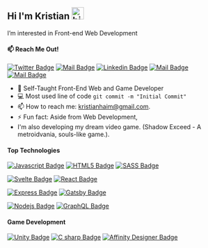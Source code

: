 ## Hi I'm Kristian <img src="https://user-images.githubusercontent.com/1303154/88677602-1635ba80-d120-11ea-84d8-d263ba5fc3c0.gif" width="28px" alt="hi">

 I’m interested in Front-end Web Development
#### :mailbox: Reach Me Out!


[![Twitter Badge](https://img.shields.io/badge/-@Kianhaim-1ca0f1?style=flat&labelColor=1ca0f1&logo=twitter&logoColor=white&link=https://twitter.com/KianHaim)](https://twitter.com/KianHaim) [![Mail Badge](https://img.shields.io/badge/-KianHaim-e74c3c?style=flat&labelColor=e74c3c&logo=youtube&logoColor=white)](https://www.youtube.com/channel/UCuzPNGQ0kqBTMyR9BbUE2GQ) [![Linkedin Badge](https://img.shields.io/badge/-Kristian-0e76a8?style=flat&labelColor=0e76a8&logo=linkedin&logoColor=white)](https://www.linkedin.com/in/kristian-haim-aa6b931ab/) [![Mail Badge](https://img.shields.io/badge/-@kianhaim-e84393?style=flat&labelColor=e84393&logo=instagram&logoColor=white)](https://instagram.com/kianhaim) [![Mail Badge](https://img.shields.io/badge/-KristianHaim-c0392b?style=flat&labelColor=c0392b&logo=gmail&logoColor=white)](mailto:kristianhaim@gmail.com)

- 🔭 Self-Taught Front-End Web and Game Developer
- :computer: Most used line of code `git commit -m "Initial Commit"`
- 📫 How to reach me: kristianhaim@gmail.com.
- ⚡ Fun fact: Aside from Web Development, 
- I'm also developing my dream video game.
  (Shadow Exceed - A metroidvania, souls-like game.).

#### Top Technologies

<!-- TODO: Make technologies links takes you to repositories -->

[![Javascript Badge](https://img.shields.io/badge/-Java_script-F0DB4F?style=for-the-badge&labelColor=black&logo=javascript&logoColor=F0DB4F)](#) 
 [![HTML5 Badge](https://img.shields.io/badge/-HTML5-E34F26?style=for-the-badge&labelColor=black&logo=html5&logoColor=E34F26)](#)
  [![SASS Badge](https://img.shields.io/badge/-Sass-CC6699?style=for-the-badge&labelColor=black&logo=sass&logoColor=CC6699)](#)
  
  
  [![Svelte Badge](https://img.shields.io/badge/-Svelte-c0392b?style=for-the-badge&labelColor=black&logo=svelte&logoColor=FF3E00)](#) [![React Badge](https://img.shields.io/badge/-React-61DBFB?style=for-the-badge&labelColor=black&logo=react&logoColor=61DBFB)](#) 
  
  [![Express Badge](https://img.shields.io/badge/-Express-007acc?style=for-the-badge&labelColor=black&logo=express&logoColor=007acc)](#) [![Gatsby Badge](https://img.shields.io/badge/-Gatsby-663399?style=for-the-badge&labelColor=black&logo=gatsby&logoColor=663399)](#)
  
  [![Nodejs Badge](https://img.shields.io/badge/-Node_js-3C873A?style=for-the-badge&labelColor=black&logo=node.js&logoColor=3C873A)](#) [![GraphQL Badge](https://img.shields.io/badge/-GraphQl-e535ab?style=for-the-badge&labelColor=black&logo=graphql&logoColor=e535ab)](#)
 
 #### Game Development
 
 [![Unity Badge](https://img.shields.io/badge/-Unity-000000?style=for-the-badge&labelColor=black&logo=unity&logoColor=000000)](#) 
 [![C sharp Badge](https://img.shields.io/badge/-C_Sharp-452170?style=for-the-badge&labelColor=black&logo=csharp&logoColor=452170)](#)
  [![Affinity Designer Badge](https://img.shields.io/badge/-Affinity_Designer-1B72BE?style=for-the-badge&labelColor=black&logo=affinitydesigner&logoColor=1B72BE)](#)

